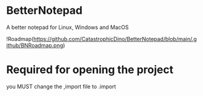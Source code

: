 # BetterNotepad
A better notepad for Linux, Windows and MacOS

!Roadmap(https://github.com/CatastrophicDino/BetterNotepad/blob/main/.github/BNRoadmap.png)

# Required for opening the project
you MUST change the ,import file to .import
